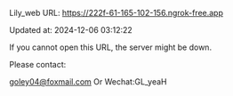 Lily_web URL: https://222f-61-165-102-156.ngrok-free.app

Updated at: 2024-12-06 03:12:22

If you cannot open this URL, the server might be down.

Please contact: 

goley04@foxmail.com Or Wechat:GL_yeaH